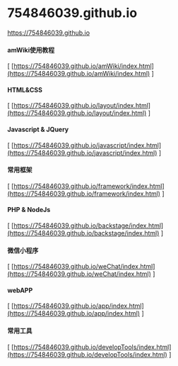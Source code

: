 # 754846039.github.io
https://754846039.github.io

#### amWiki使用教程
[ [https://754846039.github.io/amWiki/index.html](https://754846039.github.io/amWiki/index.html) ]
#### HTML&CSS
[ [https://754846039.github.io/layout/index.html](https://754846039.github.io/layout/index.html) ]
#### Javascript & JQuery
[ [https://754846039.github.io/javascript/index.html](https://754846039.github.io/javascript/index.html) ]
#### 常用框架
[ [https://754846039.github.io/framework/index.html](https://754846039.github.io/framework/index.html) ]
#### PHP & NodeJs
[ [https://754846039.github.io/backstage/index.html](https://754846039.github.io/backstage/index.html) ]
#### 微信小程序
[ [https://754846039.github.io/weChat/index.html](https://754846039.github.io/weChat/index.html) ]
#### webAPP
[ [https://754846039.github.io/app/index.html](https://754846039.github.io/app/index.html) ]
#### 常用工具
[ [https://754846039.github.io/developTools/index.html](https://754846039.github.io/developTools/index.html) ]
